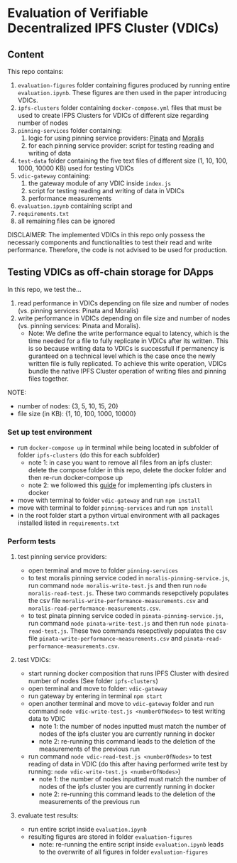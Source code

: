# Evaluation of Verifiable Decentralized IPFS Cluster (VDICs) 

## Content
This repo contains:
1. `evaluation-figures` folder containing figures produced by running entire `evaluation.ipynb`. These figures are then used in the paper introducing VDICs.
2. `ipfs-clusters` folder containing ``docker-compose.yml`` files that must be used to create IFPS Clusters for VDICs of different size regarding number of nodes
3. `pinning-services` folder containing:
    1. logic for using pinning service providers: [Pinata](https://www.pinata.cloud/) and [Moralis](https://moralis.io/how-to-upload-files-to-ipfs-full-guide/)
    2. for each pinning service provider: script for testing reading and writing of data
4. `test-data` folder containing the five text files of different size (1, 10, 100, 1000, 10000 KB) used for testing VDICs
5. `vdic-gateway` containing:
    1. the gateway module of any VDIC inside `index.js`
    2. script for testing reading and writing of data in VDICs
    3. performance measurements
6. `evaluation.ipynb` containing script and 
7. ``requirements.txt``
8. all remaining files can be ignored

DISCLAIMER: The implemented VDICs in this repo only possess the necessariy components and functionalities to test their read and write performance. Therefore, the code is not advised to be used for production.

## Testing VDICs as off-chain storage for DApps
In this repo, we test the...
1. read performance in VDICs depending on file size and number of nodes (vs. pinning services: Pinata and Moralis)
2. write performance in VDICs depending on file size and number of nodes (vs. pinning services: Pinata and Moralis). 
    - Note: We define the write performance equal to latency, which is the time needed for a file to fully replicate in VDICs after its written. This is so because writing data to VDICs is successfull if permanency is guranteed on a technical level which is the case once the newly written file is fully replicated. To achieve this write operation, VDICs bundle the native IPFS Cluster operation of writing files and pinning files together.

NOTE: 
- number of nodes: {3, 5, 10, 15, 20}
- file size (in KB): {1, 10, 100, 1000, 10000}

### Set up test environment
- run ``docker-compose up`` in terminal while being located in subfolder of folder `ipfs-clusters` (do this for each subfolder) 
    - note 1: in case you want to remove all files from an ipfs cluster: delete the compose folder in this repo, delete the docker folder and then re-run docker-compose up
    - note 2: we followed this [guide](https://ipfscluster.io/documentation/quickstart/) for implementing ipfs clusters in docker
- move with terminal to folder `vdic-gateway` and run `npm install`
- move with terminal to folder `pinning-services` and run `npm install`
- in the root folder start a python virtual environment with all packages installed listed in `requirements.txt`

### Perform tests
1. test pinning service providers:
    - open terminal and move to folder `pinning-services`
    - to test moralis pinning service coded in `moralis-pinning-service.js`, run command `node moralis-write-test.js` and then run `node moralis-read-test.js`. These two commands resepctively populates the csv file `moralis-write-performance-measurements.csv` and `moralis-read-performance-measurements.csv`.
    - to test pinata pinning service coded in `pinata-pinning-service.js`, run command `node pinata-write-test.js` and then run `node pinata-read-test.js`. These two commands resepctively populates the csv file `pinata-write-performance-measurements.csv` and `pinata-read-performance-measurements.csv`.

2. test VDICs:
    - start running docker composition that runs IPFS Cluster with desired number of nodes (See folder `ipfs-clusters`)
    - open terminal and move to folder: `vdic-gateway`
    - run gateway by entering in terminal ``npm start``
    - open another terminal and move to `vdic-gateway` folder and run command `node vdic-write-test.js <numberOfNodes>` to test writing data to VDIC
        - note 1: the number of nodes inputted must match the number of nodes of the ipfs cluster you are currently running in docker
        - note 2: re-running this command leads to the deletion of the measurements of the previous run
    - run command `node vdic-read-test.js <numberOfNodes>` to test reading of data in VDIC (do this after having performed write test by running: `node vdic-write-test.js <numberOfNodes>`)
        - note 1: the number of nodes inputted must match the number of nodes of the ipfs cluster you are currently running in docker
        - note 2: re-running this command leads to the deletion of the measurements of the previous run

3. evaluate test results:
    - run entire script inside `evaluation.ipynb`
    - resulting figures are stored in folder `evaluation-figures`
        - note: re-running the entire script inside `evaluation.ipynb` leads to the overwrite of all figures in folder `evaluation-figures`